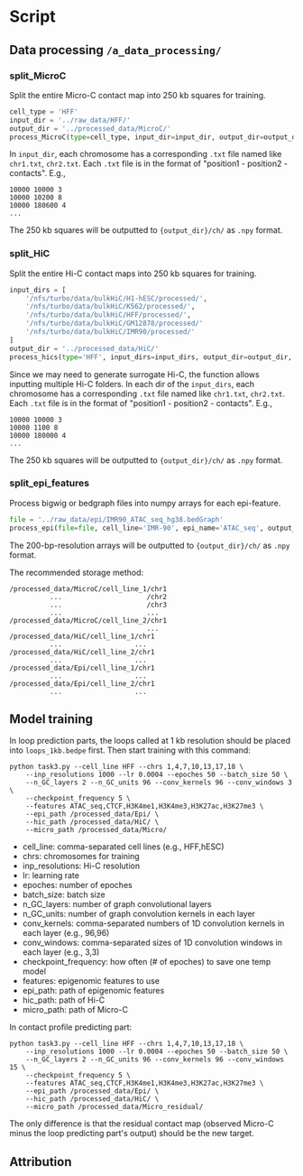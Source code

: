 # Script

## Data processing ``/a_data_processing/``
### split_MicroC
Split the entire Micro-C contact map into 250 kb squares for training.
```python
cell_type = 'HFF'
input_dir = '../raw_data/HFF/'
output_dir = '../processed_data/MicroC/'
process_MicroC(type=cell_type, input_dir=input_dir, output_dir=output_dir)
```
In `input_dir`, each chromosome has a corresponding `.txt` file named like `chr1.txt`, `chr2.txt`.
Each ``.txt`` file is in the format of "position1 - position2 - contacts". E.g.,
```
10000 10000 3
10000 10200 8
10000 180600 4
...
```
The 250 kb squares will be outputted to `{output_dir}/ch/` as `.npy` format.

### split_HiC
Split the entire Hi-C contact maps into 250 kb squares for training.
```python
input_dirs = [
    '/nfs/turbo/data/bulkHiC/H1-hESC/processed/',
    '/nfs/turbo/data/bulkHiC/K562/processed/',
    '/nfs/turbo/data/bulkHiC/HFF/processed/',
    '/nfs/turbo/data/bulkHiC/GM12878/processed/'
    '/nfs/turbo/data/bulkHiC/IMR90/processed/'
]
output_dir = '../processed_data/HiC/'
process_hics(type='HFF', input_dirs=input_dirs, output_dir=output_dir, resolution=1000)
```
Since we may need to generate surrogate Hi-C, the function allows inputting multiple Hi-C folders.
In each dir of the `input_dirs`, each chromosome has a corresponding `.txt` file named like `chr1.txt`, `chr2.txt`.
Each ``.txt`` file is in the format of "position1 - position2 - contacts". E.g.,
```
10000 10000 3
10000 1100 8
10000 180000 4
...
```
The 250 kb squares will be outputted to `{output_dir}/ch/` as `.npy` format.

### split_epi_features
Process bigwig or bedgraph files into numpy arrays for each epi-feature.
```python
file = '../raw_data/epi/IMR90_ATAC_seq_hg38.bedGraph'
process_epi(file=file, cell_line='IMR-90', epi_name='ATAC_seq', output_dir='../processed_data/Epi/IMR90/')
```
The 200-bp-resolution arrays will be outputted to `{output_dir}/ch/` as `.npy` format.

The recommended storage method:
```
/processed_data/MicroC/cell_line_1/chr1
          ...                     /chr2
          ...                     /chr3
          ...                     ...
/processed_data/MicroC/cell_line_2/chr1
                                  ...
/processed_data/HiC/cell_line_1/chr1
          ...                  ...
/processed_data/HiC/cell_line_2/chr1
          ...                  ...       
/processed_data/Epi/cell_line_1/chr1
          ...                  ...
/processed_data/Epi/cell_line_2/chr1
          ...                  ...
```


## Model training
In loop prediction parts, the loops called at 1 kb resolution should be placed into
`loops_1kb.bedpe` first. Then start training with this command:
```
python task3.py --cell_line HFF --chrs 1,4,7,10,13,17,18 \
    --inp_resolutions 1000 --lr 0.0004 --epoches 50 --batch_size 50 \
    --n_GC_layers 2 --n_GC_units 96 --conv_kernels 96 --conv_windows 3 \
    --checkpoint_frequency 5 \
    --features ATAC_seq,CTCF,H3K4me1,H3K4me3,H3K27ac,H3K27me3 \
    --epi_path /processed_data/Epi/ \
    --hic_path /processed_data/HiC/ \
    --micro_path /processed_data/Micro/
```
- cell_line: comma-separated cell lines (e.g., HFF,hESC)
- chrs: chromosomes for training
- inp_resolutions: Hi-C resolution
- lr: learning rate
- epoches: number of epoches
- batch_size: batch size
- n_GC_layers: number of graph convolutional layers
- n_GC_units: number of graph convolution kernels in each layer
- conv_kernels: comma-separated numbers of 1D convolution kernels in each layer (e.g., 96,96)
- conv_windows: comma-separated sizes of 1D convolution windows in each layer (e.g., 3,3)
- checkpoint_frequency: how often (# of epoches) to save one temp model
- features: epigenomic features to use
- epi_path: path of epigenomic features
- hic_path: path of Hi-C
- micro_path: path of Micro-C

In contact profile predicting part:
```
python task3.py --cell_line HFF --chrs 1,4,7,10,13,17,18 \
    --inp_resolutions 1000 --lr 0.0004 --epoches 50 --batch_size 50 \
    --n_GC_layers 2 --n_GC_units 96 --conv_kernels 96 --conv_windows 15 \
    --checkpoint_frequency 5 \
    --features ATAC_seq,CTCF,H3K4me1,H3K4me3,H3K27ac,H3K27me3 \
    --epi_path /processed_data/Epi/ \
    --hic_path /processed_data/HiC/ \
    --micro_path /processed_data/Micro_residual/
```
The only difference is that the residual contact map (observed Micro-C minus the loop predicting part's output)
should be the new target.


## Attribution


